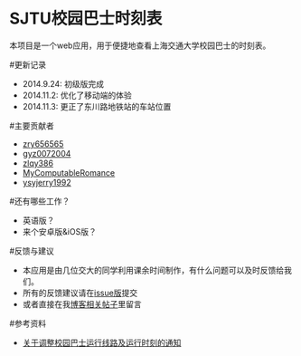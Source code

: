 SJTU校园巴士时刻表
========

本项目是一个web应用，用于便捷地查看上海交通大学校园巴士的时刻表。

#更新记录
- 2014.9.24: 初级版完成
- 2014.11.2: 优化了移动端的体验
- 2014.11.3: 更正了东川路地铁站的车站位置

#主要贡献者

- [zry656565](https://github.com/zry656565)
- [gyz0072004](https://github.com/gyz0072004)
- [zlqy386](https://github.com/zlqy386)
- [MyComputableRomance](https://github.com/MyComputableRomance)
- [ysyjerry1992](https://github.com/ysyjerry1992)

#还有哪些工作？

- 英语版？
- 来个安卓版&iOS版？

#反馈与建议
- 本应用是由几位交大的同学利用课余时间制作，有什么问题可以及时反馈给我们。
- 所有的反馈建议请在[issue版](https://github.com/zry656565/SJTU-Bus/issues)提交
- 或者直接在我[博客相关帖子](http://jerryzou.com/posts/sjtuBusFeedback/)里留言

#参考资料
- [关于调整校园巴士运行线路及运行时刻的通知](http://www.sjtu.edu.cn/info/1736/61107.htm)
